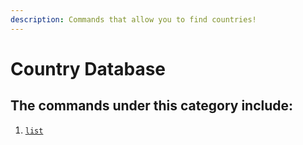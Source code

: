 ```yaml
---
description: Commands that allow you to find countries!
---
```


# Country Database

## The commands under this category include:

1. [`list`](untitled.md)

